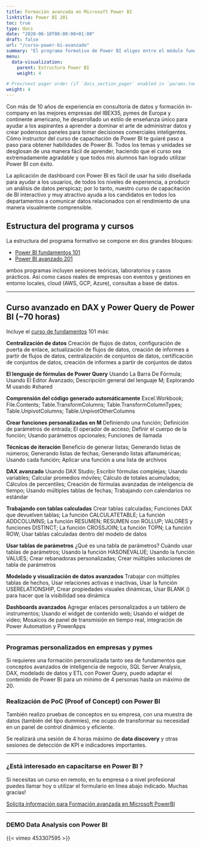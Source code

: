 ```yaml
---
title: Formación avanzada en Microsoft Power BI
linktitle: Power BI 201
toc: true
type: docs
date: "2020-06-10T00:00:00+01:00"
draft: false
url: "/curso-power-bi-avanzado"
summary: "El programa formativo de Power BI eliges entre el módulo fundamentos y avanzado a empresas, autónomos y clases privadas en modalidad remoto o presencial."
menu:
  data-visualization:
    parent: Estructura Power BI
    weight: 4

# Prev/next pager order (if `docs_section_pager` enabled in `params.toml`)
weight: 4
---
```


Con más de 10 años de experiencia en consultoría de datos y formación in-company en las mejores empresas del IBEX35, pymes de Europa y continente americano, he desarrollado un estilo de enseñanza único para ayudar a los aspirantes a aprender a dominar el arte de administrar datos y crear poderosos paneles para tomar decisiones comerciales inteligentes. Cómo instructor del curso de capacitación de Power BI te guiaré paso a paso para obtener habilidades de Power Bi. Todos los temas y unidades se desglosan de una manera fácil de aprender, haciendo que el curso sea extremadamente agradable y que todos mis alumnos han logrado utilizar Power BI con éxito.

La aplicación de dashboard con Power BI es fácil de usar ha sido diseñada para ayudar a los usuarios, de todos los niveles de experiencia, a producir un análisis de datos perspicaz; por lo tanto, nuestro curso de capacitación de BI interactivo y muy atractivo ayuda a los candidatos en todos los departamentos a comunicar datos relacionados con el rendimiento de una manera visualmente comprensible.


## Estructura del programa y cursos

La estructura del programa formativo se compone en dos grandes bloques:

- [Power BI fundamentos 101](/curso-power-bi-fundamentos)
- [Power BI avanzado 201](/curso-power-bi-avanzado)

ambos programas incluyen sesiones teóricas, laboratorios y casos prácticos. Así como casos reales de empresas con eventos y gestiones en entorno locales, cloud (AWS, GCP, Azure), consultas a base de datos.


* * *

## Curso avanzado en DAX y Power Query de Power BI (~70 horas)
Incluye el [curso de fundamentos](/curso-power-bi-fundamentos) 101 más:

**Centralización de datos**
Creación de flujos de datos, configuración de puerta de enlace, actualización de flujos de datos, creación de informes a partir de flujos de datos, centralización de conjuntos de datos, certificación de conjuntos de datos, creación de informes a partir de conjuntos de datos

**El lenguaje de fórmulas de Power Query**
Usando La Barra De Fórmula; Usando El Editor Avanzado; Descripción general del lenguaje M; Explorando M usando #shared

**Comprensión del código generado automáticamente**
Excel.Workbook; File.Contents; Table.TransformColumns; Table.TransformColumnTypes; Table.UnpivotColumns; Table.UnpivotOtherColumns

**Crear funciones personalizadas en M**
Definiendo una función; Definición de parámetros de entrada; El operador de acceso; Definir el cuerpo de la función; Usando parámetros opcionales; Funciones de llamada

**Técnicas de iteración**
Beneficio de generar listas; Generando listas de números; Generando listas de fechas; Generando listas alfanuméricas; Usando cada función; Aplicar una función a una lista de archivos

**DAX avanzado**
Usando DAX Studio; Escribir fórmulas complejas; Usando variables; Calcular promedios móviles; Cálculo de totales acumulados; Cálculos de percentiles; Creación de fórmulas avanzadas de inteligencia de tiempo; Usando múltiples tablas de fechas; Trabajando con calendarios no estándar

**Trabajando con tablas calculadas**
Crear tablas calculadas; Funciones DAX que devuelven tablas; La función CALCULATETABLE; La función ADDCOLUMNS; La función RESUMEN; RESUMEN con ROLLUP; VALORES y funciones DISTINCT; La función CROSSJOIN; La función TOPN; La función ROW; Usar tablas calculadas dentro del modelo de datos

**Usar tablas de parámetros**
¿Qué es una tabla de parámetros? Cuándo usar tablas de parámetros; Usando la función HASONEVALUE; Usando la función VALUES; Crear rebanadoras personalizadas; Crear múltiples soluciones de tabla de parámetros

**Modelado y visualización de datos avanzados**
Trabajar con múltiples tablas de hechos, Usar relaciones activas e inactivas, Usar la función USERELATIONSHIP, Crear propiedades visuales dinámicas, Usar BLANK () para hacer que la visibilidad sea dinámica

**Dashboards avanzados**
Agregar enlaces personalizados a un tablero de instrumentos; Usando el widget de contenido web; Usando el widget de video; Mosaicos de panel de transmisión en tiempo real, integración de Power Automation y PowerApps

* * *

### Programas personalizados en empresas y pymes

Si requieres una formación personalizada tanto sea de fundamentos que conceptos avanzados de inteligencia de negocio, SQL Server Analysis, DAX, modelado de datos y ETL con Power Query, puedo adaptar el contenido de Power BI para un mínimo de 4 personas hasta un máximo de 20.


### Realización de PoC (Proof of Concept) con Power BI
También realizo pruebas de conceptos en su empresa, con una muestra de datos (también del tipo dummies), me ocupo de transformar su necesidad en un panel de control dinámico y eficiente.

Se realizará una sesión de 4 horas máximo de **data discovery** y otras sesiones de detección de KPI e indicadores importantes.

***

### ¿Está interesado en capacitarse en Power BI ?

Si necesitas un curso en remoto, en tu empresa o a nivel profesional puedes llamar hoy o utilizar el formulario en línea abajo indicado. Muchas gracias!

[Solicita información para Formación avanzada en Microsoft PowerBI](/#contact)

* * *

### DEMO Data Analysis con Power BI

{{< vimeo 453307595 >}}
